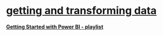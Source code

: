 # **[getting and transforming data](https://www.youtube.com/watch?v=0YElciuwDDI&list=PLtCzYvIWNgJE-NsGuUXbjYyJgQMSOFp3A&index=3)**

**[Getting Started with Power BI - playlist](https://www.youtube.com/watch?v=8oK2CJJ3fDg&list=PLtCzYvIWNgJE-NsGuUXbjYyJgQMSOFp3A)**
